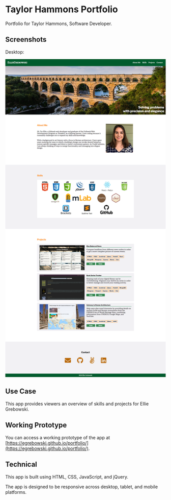 # Taylor Hammons Portfolio

Portfolio for Taylor Hammons, Software Developer.

## Screenshots
Desktop:

![Desktop](https://github.com/EGrebowski/portfolio/blob/master/images/github-images/screen-shot-full.png)

## Use Case
This app provides viewers an overview of skills and projects for Ellie Grebowski.

## Working Prototype
You can access a working prototype of the app at [https://egrebowski.github.io/portfolio/](https://egrebowski.github.io/portfolio/).

## Technical
This app is built using HTML, CSS, JavaScript, and jQuery.

The app is designed to be responsive across desktop, tablet, and mobile platforms.
